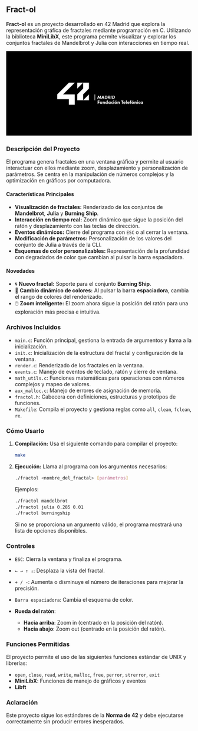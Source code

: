 ## Fract-ol

**Fract-ol** es un proyecto desarrollado en 42 Madrid que explora la representación gráfica de fractales mediante programación en C. Utilizando la biblioteca **MiniLibX**, este programa permite visualizar y explorar los conjuntos fractales de Mandelbrot y Julia con interacciones en tiempo real.

![Logo 42 Madrid](42-Madrid.jpeg)

### Descripción del Proyecto

El programa genera fractales en una ventana gráfica y permite al usuario interactuar con ellos mediante zoom, desplazamiento y personalización de parámetros. Se centra en la manipulación de números complejos y la optimización en gráficos por computadora.

#### Características Principales

* **Visualización de fractales:** Renderizado de los conjuntos de **Mandelbrot**, **Julia** y **Burning Ship**.
* **Interacción en tiempo real:** Zoom dinámico que sigue la posición del ratón y desplazamiento con las teclas de dirección.
* **Eventos dinámicos:** Cierre del programa con `ESC` o al cerrar la ventana.
* **Modificación de parámetros:** Personalización de los valores del conjunto de Julia a través de la CLI.
* **Esquemas de color personalizables:** Representación de la profundidad con degradados de color que cambian al pulsar la barra espaciadora.

#### Novedades

* 🌀 **Nuevo fractal:** Soporte para el conjunto **Burning Ship**.
* 🎨 **Cambio dinámico de colores:** Al pulsar la barra **espaciadora**, cambia el rango de colores del renderizado.
* 🖱️ **Zoom inteligente:** El zoom ahora sigue la posición del ratón para una exploración más precisa e intuitiva.

### Archivos Incluidos

* `main.c`: Función principal, gestiona la entrada de argumentos y llama a la inicialización.
* `init.c`: Inicialización de la estructura del fractal y configuración de la ventana.
* `render.c`: Renderizado de los fractales en la ventana.
* `events.c`: Manejo de eventos de teclado, ratón y cierre de ventana.
* `math_utils.c`: Funciones matemáticas para operaciones con números complejos y mapeo de valores.
* `aux_malloc.c`: Manejo de errores de asignación de memoria.
* `fractol.h`: Cabecera con definiciones, estructuras y prototipos de funciones.
* `Makefile`: Compila el proyecto y gestiona reglas como `all`, `clean`, `fclean`, `re`.

### Cómo Usarlo

1. **Compilación:**
   Usa el siguiente comando para compilar el proyecto:

   ```bash
   make
   ```

2. **Ejecución:**
   Llama al programa con los argumentos necesarios:

   ```bash
   ./fractol <nombre_del_fractal> [parámetros]
   ```

   Ejemplos:

   ```bash
   ./fractol mandelbrot
   ./fractol julia 0.285 0.01
   ./fractol burningship
   ```

   Si no se proporciona un argumento válido, el programa mostrará una lista de opciones disponibles.

### Controles

* `ESC`: Cierra la ventana y finaliza el programa.
* `← → ↑ ↓`: Desplaza la vista del fractal.
* `+ / -`: Aumenta o disminuye el número de iteraciones para mejorar la precisión.
* `Barra espaciadora`: Cambia el esquema de color.
* **Rueda del ratón**:

  * **Hacia arriba**: Zoom in (centrado en la posición del ratón).
  * **Hacia abajo**: Zoom out (centrado en la posición del ratón).

### Funciones Permitidas

El proyecto permite el uso de las siguientes funciones estándar de UNIX y librerías:

* `open`, `close`, `read`, `write`, `malloc`, `free`, `perror`, `strerror`, `exit`
* **MiniLibX**: Funciones de manejo de gráficos y eventos
* **Libft**

### Aclaración

Este proyecto sigue los estándares de la **Norma de 42** y debe ejecutarse correctamente sin producir errores inesperados.

